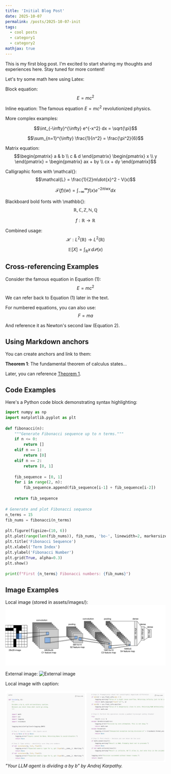 ```yaml
---
title: 'Initial Blog Post'
date: 2025-10-07
permalink: /posts/2025-10-07-init
tags:
  - cool posts
  - category1
  - category2
mathjax: true
---
```


This is my first blog post. I'm excited to start sharing my thoughts and experiences here. Stay tuned for more content!

Let's try some math here using Latex:

Block equation: 
$$E = mc^2$$

Inline equation: The famous equation $E = mc^2$ revolutionized physics.

More complex examples:

$$\int_{-\infty}^{\infty} e^{-x^2} dx = \sqrt{\pi}$$

$$\sum_{n=1}^{\infty} \frac{1}{n^2} = \frac{\pi^2}{6}$$

Matrix equation:
$$\begin{pmatrix} a & b \\ c & d \end{pmatrix} \begin{pmatrix} x \\ y \end{pmatrix} = \begin{pmatrix} ax + by \\ cx + dy \end{pmatrix}$$

Calligraphic fonts with \mathcal{}:
$$\mathcal{L} = \frac{1}{2}m\dot{x}^2 - V(x)$$

$$\mathcal{F}(f)(w) = \int_{-\infty}^{\infty} f(x) e^{-2\pi i wx} dx$$

Blackboard bold fonts with \mathbb{}:
$$\mathbb{R}, \mathbb{C}, \mathbb{Z}, \mathbb{N}, \mathbb{Q}$$

$$f: \mathbb{R} \to \mathbb{R}$$

Combined usage:
$$\mathcal{H}: L^2(\mathbb{R}) \to L^2(\mathbb{R})$$

$$\mathbb{E}[X] = \int_{\mathbb{R}} x \, d\mathcal{P}(x)$$

## Cross-referencing Examples

Consider the famous equation in Equation (1):
$$E = mc^2 \tag{1}$$

We can refer back to Equation (1) later in the text.

For numbered equations, you can also use:
$$\begin{equation}
F = ma \label{eq:newton}
\end{equation}$$

And reference it as Newton's second law (Equation 2).

## Using Markdown anchors
You can create anchors and link to them:

<a name="important-theorem"></a>
**Theorem 1**: The fundamental theorem of calculus states...

Later, you can reference [Theorem 1](#important-theorem).

## Code Examples

Here's a Python code block demonstrating syntax highlighting:

```python
import numpy as np
import matplotlib.pyplot as plt

def fibonacci(n):
    """Generate Fibonacci sequence up to n terms."""
    if n <= 0:
        return []
    elif n == 1:
        return [0]
    elif n == 2:
        return [0, 1]
    
    fib_sequence = [0, 1]
    for i in range(2, n):
        fib_sequence.append(fib_sequence[i-1] + fib_sequence[i-2])
    
    return fib_sequence

# Generate and plot Fibonacci sequence
n_terms = 15
fib_nums = fibonacci(n_terms)

plt.figure(figsize=(10, 6))
plt.plot(range(len(fib_nums)), fib_nums, 'bo-', linewidth=2, markersize=6)
plt.title('Fibonacci Sequence')
plt.xlabel('Term Index')
plt.ylabel('Fibonacci Number')
plt.grid(True, alpha=0.3)
plt.show()

print(f"First {n_terms} Fibonacci numbers: {fib_nums}")
```

## Image Examples

Local image (stored in assets/images/):
![Description of image](/images/posts/2025-10-07-init/LeNet-5_architecture.svg)

External image:
![External image](https://example.com/image.jpg)

Local image with caption:
<p>
    <img src="/images/posts/2025-10-09-test-time-works/overthinking.jpeg" alt>
    <em>"Your LLM agent is dividing a by b" by Andrej Karpathy.</em>
</p>